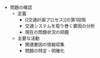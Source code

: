 - 問題の確認
	- 定義
		- [[交通計画プロセス]]の第1段階
		- 交通システムを取り巻く要因の分析
		- 現在の問題状況の把握
	- 主要な活動
		- 関連要因の情報収集
		- 問題の特定・明確化
